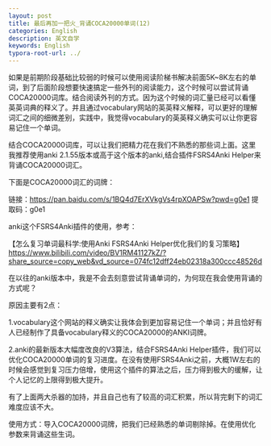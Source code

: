```yaml
---
layout: post
title: 最后再加一把火_背诵COCA20000单词(12)
categories: English
description: 英文自学
keywords: English
typora-root-url: ../
---
```


如果是前期阶段基础比较弱的时候可以使用阅读阶梯书解决前面5K~8K左右的单词，到了后面阶段想要快速搞定一些外刊的阅读能力，这个时候可以尝试背诵COCA20000词库。结合阅读外刊的方式。因为这个时候的词汇量已经可以看懂英英词典的释义了。并且通过vocabulary网站的英英释义解释，可以更好的理解词汇之间的细微差别，实践中，我觉得vocabulary的英英释义确实可以让你更容易记住一个单词。

结合COCA20000词库，可以让我们把精力花在我们不熟悉的那些词上面。这里我推荐使用anki 2.1.55版本或高于这个版本的anki,结合插件FSRS4Anki  Helper来背诵COCA20000词汇。



下面是COCA20000词汇的词牌：

链接：https://pan.baidu.com/s/1BQ4d7ErXVkgVs4rpXOAPSw?pwd=g0e1 
提取码：g0e1 

anki这个FSRS4Anki插件的使用，参考：

【怎么复习单词最科学:使用Anki FSRS4Anki Helper优化我们的复习策略】 https://www.bilibili.com/video/BV1RM41127kZ/?share_source=copy_web&vd_source=074fc12dff24eb02318a300ccc48526d

在以往的anki版本中，我是不会去刻意尝试背诵单词的，为何现在我会使用背诵的方式呢？

原因主要有2点：

1.vocabulary这个网站的释义确实让我体会到更加容易记住一个单词；并且恰好有人已经制作了具备vocabulary释义的COCA20000的ANKI词牌。

2.anki的最新版本大幅度改良的V3算法，结合FSRS4Anki  Helper插件，我们可以优化COCA20000单词的复习进度。在没有使用FSRS4Anki之前，大概1W左右的时候会感觉到复习压力倍增，使用这个插件的算法之后，压力得到极大的缓解，让个人记忆的上限得到极大提升。

有了上面两大杀器的加持，并且自己也有了较高的词汇积累，所以背完剩下的词汇难度应该不大。



使用方式：导入COCA20000词牌，把我们已经熟悉的单词剔除掉。在使用优化参数来背诵这些生词。

